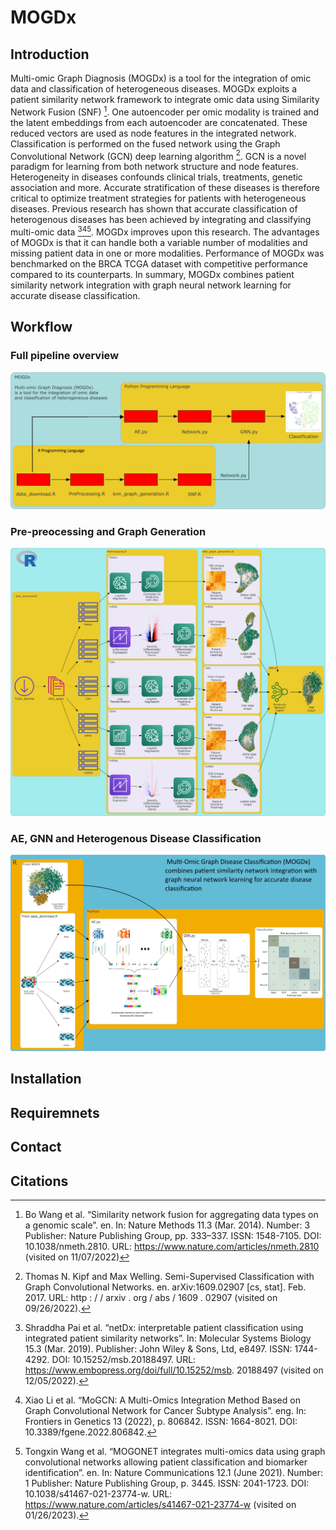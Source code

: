 # MOGDx
## Introduction
Multi-omic Graph Diagnosis (MOGDx) is a tool for the integration of omic data and classification of heterogeneous diseases. MOGDx exploits a patient similarity network framework to integrate omic data using Similarity Network Fusion (SNF) [^fn1]. One autoencoder per omic modality is trained and the latent embeddings from each autoencoder are concatenated. These reduced vectors are used as node features in the integrated network. Classification is performed on the fused network using the Graph Convolutional Network (GCN) deep learning algorithm [^fn2]. GCN is a novel paradigm for learning from both network structure and node features. Heterogeneity in diseases confounds clinical trials, treatments, genetic association and more. Accurate stratification of these diseases is therefore critical to optimize treatment strategies for patients with heterogeneous diseases. Previous research has shown that accurate classification of heterogenous diseases has been achieved by integrating and classifying multi-omic data [^fn3][^fn4][^fn5]. MOGDx improves upon this research. The advantages of MOGDx is that it can handle both a variable number of modalities and missing patient data in one or more modalities. Performance of MOGDx was benchmarked on the BRCA TCGA dataset with competitive performance compared to its counterparts. In summary, MOGDx combines patient similarity network integration with graph neural network learning for accurate disease classification. 

## Workflow
### Full pipeline overview
![Code Overview](./workflow_diagrams/code_flowchart.png?raw=true)

### Pre-preocessing and Graph Generation
![R preprocess](./workflow_diagrams/pre-processing_modalities_inkscape.png?raw=true)

### AE, GNN and Heterogenous Disease Classification
![Python](./workflow_diagrams/python_inkscape.png?raw=true)

## Installation

## Requiremnets

## Contact

## Citations
[^fn1]: Bo Wang et al. “Similarity network fusion for aggregating data types on a genomic scale”. en. In: Nature Methods 11.3 (Mar. 2014). Number: 3 Publisher: Nature Publishing Group, pp. 333–337. ISSN: 1548-7105. DOI: 10.1038/nmeth.2810. URL: https://www.nature.com/articles/nmeth.2810 (visited on 11/07/2022)
[^fn2]: Thomas N. Kipf and Max Welling. Semi-Supervised Classification with Graph Convolutional Networks. en. arXiv:1609.02907 [cs, stat]. Feb. 2017. URL: http : / / arxiv . org / abs / 1609 . 02907 (visited on 09/26/2022).
[^fn3]: Shraddha Pai et al. “netDx: interpretable patient classification using integrated patient similarity networks”. In:
Molecular Systems Biology 15.3 (Mar. 2019). Publisher: John Wiley & Sons, Ltd, e8497. ISSN: 1744-4292. DOI: 10.15252/msb.20188497. URL: https://www.embopress.org/doi/full/10.15252/msb. 20188497 (visited on 12/05/2022).
[^fn4]: Xiao Li et al. “MoGCN: A Multi-Omics Integration Method Based on Graph Convolutional Network for Cancer Subtype Analysis”. eng. In: Frontiers in Genetics 13 (2022), p. 806842. ISSN: 1664-8021. DOI: 10.3389/fgene.2022.806842.
[^fn5]: Tongxin Wang et al. “MOGONET integrates multi-omics data using graph convolutional networks allowing patient classification and biomarker identification”. en. In: Nature Communications 12.1 (June 2021). Number: 1 Publisher: Nature Publishing Group, p. 3445. ISSN: 2041-1723. DOI: 10.1038/s41467-021-23774-w. URL: https://www.nature.com/articles/s41467-021-23774-w (visited on 01/26/2023).
